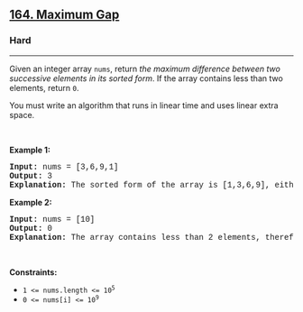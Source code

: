 <h2><a href="https://leetcode.com/problems/maximum-gap/">164. Maximum Gap</a></h2><h3>Hard</h3><hr><div><p>Given an integer array <code style="font-family: monospace, Bangla957, sans-serif;">nums</code>, return <em>the maximum difference between two successive elements in its sorted form</em>. If the array contains less than two elements, return <code style="font-family: monospace, Bangla957, sans-serif;">0</code>.</p>

<p>You must write an algorithm that runs in linear time and uses linear extra space.</p>

<p>&nbsp;</p>
<p><strong>Example 1:</strong></p>

<pre style="font-family: SFMono-Regular, Consolas, &quot;Liberation Mono&quot;, Menlo, Courier, monospace, Bangla957, sans-serif;"><strong>Input:</strong> nums = [3,6,9,1]
<strong>Output:</strong> 3
<strong>Explanation:</strong> The sorted form of the array is [1,3,6,9], either (3,6) or (6,9) has the maximum difference 3.
</pre>

<p><strong>Example 2:</strong></p>

<pre style="font-family: SFMono-Regular, Consolas, &quot;Liberation Mono&quot;, Menlo, Courier, monospace, Bangla957, sans-serif;"><strong>Input:</strong> nums = [10]
<strong>Output:</strong> 0
<strong>Explanation:</strong> The array contains less than 2 elements, therefore return 0.
</pre>

<p>&nbsp;</p>
<p><strong>Constraints:</strong></p>

<ul>
	<li><code style="font-family: monospace, Bangla957, sans-serif;">1 &lt;= nums.length &lt;= 10<sup>5</sup></code></li>
	<li><code style="font-family: monospace, Bangla957, sans-serif;">0 &lt;= nums[i] &lt;= 10<sup>9</sup></code></li>
</ul>
</div>